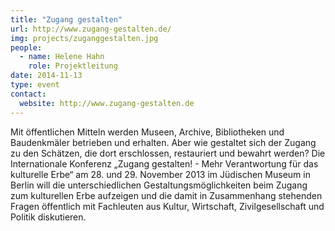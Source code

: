 ```yaml
---
title: "Zugang gestalten"
url: http://www.zugang-gestalten.de/
img: projects/zuganggestalten.jpg
people:
  - name: Helene Hahn
    role: Projektleitung
date: 2014-11-13
type: event
contact:
  website: http://www.zugang-gestalten.de
---
```


Mit öffentlichen Mitteln werden Museen, Archive, Bibliotheken und Baudenkmäler betrieben und erhalten. Aber wie gestaltet sich der Zugang zu den Schätzen, die dort erschlossen, restauriert und bewahrt werden? Die Internationale Konferenz „Zugang gestalten! - Mehr Verantwortung für das kulturelle Erbe“ am 28. und 29. November 2013 im Jüdischen Museum in Berlin will die unterschiedlichen Gestaltungsmöglichkeiten beim Zugang zum kulturellen Erbe aufzeigen und die damit in Zusammenhang stehenden Fragen öffentlich mit Fachleuten aus Kultur, Wirtschaft, Zivilgesellschaft und Politik diskutieren.
